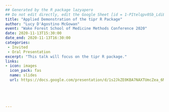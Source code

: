 ```yaml
---
## Generated by the R package lazyapero
## Do not edit directly, edit the Google Sheet [id = 1-PItelqpv0Sb_LdiEDqb8O3D_Roii5nVTL07IRVbRtA]
title: "Applied Demonstration of the tipr R Package"
author: "Lucy D'Agostino McGowan"
event: "Wake Forest School of Medicine Methods Conference 2020"
date: 2020-11-13T15:30:00
date_end: 2020-11-13T16:30:00
categories:
 - Invited
 - Oral Presentation
excerpt: "This talk will focus on the tipr R package."
links:
- icon: images
  icon_pack: fas
  name: slides
  url: https://docs.google.com/presentation/d/1s2JkZE0KBA7NAXTUmcZea_6M-2zFUkwn2ArptLKAwgE/edit#slide=id.p





---
```

